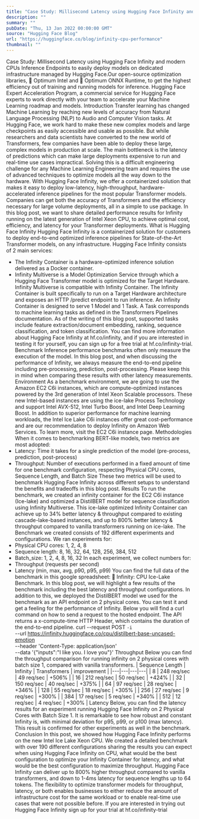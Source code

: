 ```yaml
---
title: "Case Study: Millisecond Latency using Hugging Face Infinity and modern CPUs"
description: ""
summary: ""
pubDate: "Thu, 13 Jan 2022 00:00:00 GMT"
source: "Hugging Face Blog"
url: "https://huggingface.co/blog/infinity-cpu-performance"
thumbnail: ""
---
```


Case Study: Millisecond Latency using Hugging Face Infinity and modern CPUs
Inference Endpoints to easily deploy models on dedicated infrastructure managed by Hugging Face.Our open-source optimization libraries, 🤗 Optimum Intel and 🤗 Optimum ONNX Runtime, to get the highest efficiency out of training and running models for inference.
Hugging Face Expert Acceleration Program, a commercial service for Hugging Face experts to work directly with your team to accelerate your Machine Learning roadmap and models.
Introduction
Transfer learning has changed Machine Learning by reaching new levels of accuracy from Natural Language Processing (NLP) to Audio and Computer Vision tasks. At Hugging Face, we work hard to make these new complex models and large checkpoints as easily accessible and usable as possible. But while researchers and data scientists have converted to the new world of Transformers, few companies have been able to deploy these large, complex models in production at scale.
The main bottleneck is the latency of predictions which can make large deployments expensive to run and real-time use cases impractical. Solving this is a difficult engineering challenge for any Machine Learning Engineering team and requires the use of advanced techniques to optimize models all the way down to the hardware.
With Hugging Face Infinity, we offer a containerized solution that makes it easy to deploy low-latency, high-throughput, hardware-accelerated inference pipelines for the most popular Transformer models. Companies can get both the accuracy of Transformers and the efficiency necessary for large volume deployments, all in a simple to use package. In this blog post, we want to share detailed performance results for Infinity running on the latest generation of Intel Xeon CPU, to achieve optimal cost, efficiency, and latency for your Transformer deployments.
What is Hugging Face Infinity
Hugging Face Infinity is a containerized solution for customers to deploy end-to-end optimized inference pipelines for State-of-the-Art Transformer models, on any infrastructure.
Hugging Face Infinity consists of 2 main services:
- The Infinity Container is a hardware-optimized inference solution delivered as a Docker container.
- Infinity Multiverse is a Model Optimization Service through which a Hugging Face Transformer model is optimized for the Target Hardware. Infinity Multiverse is compatible with Infinity Container.
The Infinity Container is built specifically to run on a Target Hardware architecture and exposes an HTTP /predict endpoint to run inference.
An Infinity Container is designed to serve 1 Model and 1 Task. A Task corresponds to machine learning tasks as defined in the Transformers Pipelines documentation. As of the writing of this blog post, supported tasks include feature extraction/document embedding, ranking, sequence classification, and token classification.
You can find more information about Hugging Face Infinity at hf.co/infinity, and if you are interested in testing it for yourself, you can sign up for a free trial at hf.co/infinity-trial.
Benchmark
Inference performance benchmarks often only measure the execution of the model. In this blog post, and when discussing the performance of Infinity, we always measure the end-to-end pipeline including pre-processing, prediction, post-processing. Please keep this in mind when comparing these results with other latency measurements.
Environment
As a benchmark environment, we are going to use the Amazon EC2 C6i instances, which are compute-optimized instances powered by the 3rd generation of Intel Xeon Scalable processors. These new Intel-based instances are using the ice-lake Process Technology and support Intel AVX-512, Intel Turbo Boost, and Intel Deep Learning Boost.
In addition to superior performance for machine learning workloads, the Intel Ice Lake C6i instances offer great cost-performance and are our recommendation to deploy Infinity on Amazon Web Services. To learn more, visit the EC2 C6i instance page.
Methodologies
When it comes to benchmarking BERT-like models, two metrics are most adopted:
- Latency: Time it takes for a single prediction of the model (pre-process, prediction, post-process)
- Throughput: Number of executions performed in a fixed amount of time for one benchmark configuration, respecting Physical CPU cores, Sequence Length, and Batch Size
These two metrics will be used to benchmark Hugging Face Infinity across different setups to understand the benefits and tradeoffs in this blog post.
Results
To run the benchmark, we created an infinity container for the EC2 C6i instance (Ice-lake) and optimized a DistilBERT model for sequence classification using Infinity Multiverse.
This ice-lake optimized Infinity Container can achieve up to 34% better latency & throughput compared to existing cascade-lake-based instances, and up to 800% better latency & throughput compared to vanilla transformers running on ice-lake.
The Benchmark we created consists of 192 different experiments and configurations. We ran experiments for:
- Physical CPU cores: 1, 2, 4, 8
- Sequence length: 8, 16, 32, 64, 128, 256, 384, 512
- Batch_size: 1, 2, 4, 8, 16, 32
In each experiment, we collect numbers for:
- Throughput (requests per second)
- Latency (min, max, avg, p90, p95, p99)
You can find the full data of the benchmark in this google spreadsheet: 🤗 Infinity: CPU Ice-Lake Benchmark.
In this blog post, we will highlight a few results of the benchmark including the best latency and throughput configurations.
In addition to this, we deployed the DistilBERT model we used for the benchmark as an API endpoint on 2 physical cores. You can test it and get a feeling for the performance of Infinity. Below you will find a curl
command on how to send a request to the hosted endpoint. The API returns a x-compute-time
HTTP Header, which contains the duration of the end-to-end pipeline.
curl --request POST `-i` \
--url https://infinity.huggingface.co/cpu/distilbert-base-uncased-emotion \
--header 'Content-Type: application/json' \
--data '{"inputs":"I like you. I love you"}'
Throughput
Below you can find the throughput comparison for running infinity on 2 physical cores with batch size 1, compared with vanilla transformers.
| Sequence Length | Infinity | Transformers | improvement |
|---|---|---|---|
| 8 | 248 req/sec | 49 req/sec | +506% |
| 16 | 212 req/sec | 50 req/sec | +424% |
| 32 | 150 req/sec | 40 req/sec | +375% |
| 64 | 97 req/sec | 28 req/sec | +346% |
| 128 | 55 req/sec | 18 req/sec | +305% |
| 256 | 27 req/sec | 9 req/sec | +300% |
| 384 | 17 req/sec | 5 req/sec | +340% |
| 512 | 12 req/sec | 4 req/sec | +300% |
Latency
Below, you can find the latency results for an experiment running Hugging Face Infinity on 2 Physical Cores with Batch Size 1. It is remarkable to see how robust and constant Infinity is, with minimal deviation for p95, p99, or p100 (max latency). This result is confirmed for other experiments as well in the benchmark.
Conclusion
In this post, we showed how Hugging Face Infinity performs on the new Intel Ice Lake Xeon CPU. We created a detailed benchmark with over 190 different configurations sharing the results you can expect when using Hugging Face Infinity on CPU, what would be the best configuration to optimize your Infinity Container for latency, and what would be the best configuration to maximize throughput.
Hugging Face Infinity can deliver up to 800% higher throughput compared to vanilla transformers, and down to 1-4ms latency for sequence lengths up to 64 tokens.
The flexibility to optimize transformer models for throughput, latency, or both enables businesses to either reduce the amount of infrastructure cost for the same workload or to enable real-time use cases that were not possible before.
If you are interested in trying out Hugging Face Infinity sign up for your trial at hf.co/infinity-trial